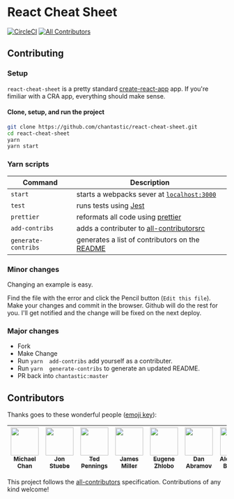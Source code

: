 # React Cheat Sheet
[![CircleCI](https://circleci.com/gh/chantastic/react-cheat-sheet.svg?style=svg)](https://circleci.com/gh/chantastic/react-cheat-sheet)
[![All Contributors](https://img.shields.io/badge/all_contributors-7-orange.svg?style=flat-square)](#contributors)

## Contributing

### Setup

`react-cheat-sheet` is a pretty standard [create-react-app](https://github.com/facebookincubator/create-react-app) app. If you're fimiliar with a CRA app, everything should make sense.

#### Clone, setup, and run the project
```bash
git clone https://github.com/chantastic/react-cheat-sheet.git
cd react-cheat-sheet
yarn
yarn start
```

### Yarn scripts

| Command | Description |
| --- | --- |
| `start` | starts a webpacks sever at [`localhost:3000`](localhost:3000) |
| `test` | runs tests using [Jest](https://facebook.github.io/jest/) |
| `prettier`| reformats all code using [prettier](https://github.com/prettier/prettier) |
| `add-contribs` | adds a contributer to [all-contributorsrc](./all-contributersrc) |
| `generate-contribs` | generates a list of contributors on the [README](./README.md) |

### Minor changes
Changing an example is easy.

Find the file with the error and click the Pencil button (`Edit this file`).
Make your changes and commit in the browser.
Github will do the rest for you.
I'll get notified and the change will be fixed on the next deploy.

### Major changes
* Fork
* Make Change
* Run `yarn  add-contribs` add yourself as a contributer.
* Run `yarn  generate-contribs` to generate an updated README.
* PR back into `chantastic:master`

## Contributors

Thanks goes to these wonderful people ([emoji key](https://github.com/kentcdodds/all-contributors#emoji-key)):

<!-- ALL-CONTRIBUTORS-LIST:START - Do not remove or modify this section -->
| [<img src="https://avatars1.githubusercontent.com/u/658360?v=3" width="64px;"/><br /><sub>Michael Chan</sub>](http://twitter.com/chantastic)<br /> | [<img src="https://avatars3.githubusercontent.com/u/156722?v=3" width="64px;"/><br /><sub>Jon Stuebe</sub>](http://jonstuebe.com)<br /> | [<img src="https://avatars2.githubusercontent.com/u/310323?v=3" width="64px;"/><br /><sub>Ted Pennings</sub>](http://ted.pennin.gs/)<br /> | [<img src="https://avatars3.githubusercontent.com/u/4595?v=3" width="64px;"/><br /><sub>James Miller</sub>](http://www.bensie.com)<br /> | [<img src="https://avatars1.githubusercontent.com/u/974552?v=3" width="64px;"/><br /><sub>Eugene Zhlobo</sub>](https://github.com/ezhlobo)<br /> | [<img src="https://avatars3.githubusercontent.com/u/810438?v=3" width="64px;"/><br /><sub>Dan Abramov</sub>](http://twitter.com/dan_abramov)<br /> | [<img src="https://avatars2.githubusercontent.com/u/576455?v=3" width="64px;"/><br /><sub>Alexander Burtsev</sub>](http://burtsev.me)<br /> |
| :---: | :---: | :---: | :---: | :---: | :---: | :---: |
<!-- ALL-CONTRIBUTORS-LIST:END -->

This project follows the [all-contributors](https://github.com/kentcdodds/all-contributors) specification. Contributions of any kind welcome!